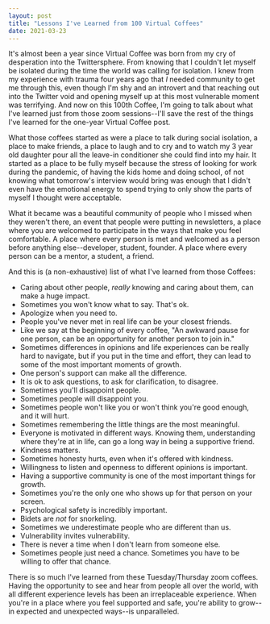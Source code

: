 ```yaml
---
layout: post
title: "Lessons I've Learned from 100 Virtual Coffees"
date: 2021-03-23
---
```


It's almost been a year since Virtual Coffee was born from my cry of desperation into the Twittersphere. From knowing that I couldn't let myself be isolated during the time the world was calling for isolation. I knew from my experience with trauma four years ago that _I_ needed community to get me through this, even though I'm shy and an introvert and that reaching out into the Twitter void and opening myself up at this most vulnerable moment was terrifying. And now on this 100th Coffee, I'm going to talk about what I've learned just from those zoom sessions--I'll save the rest of the things I've learned for the one-year Virtual Coffee post.

What those coffees started as were a place to talk during social isolation, a place to make friends, a place to laugh and to cry and to watch my 3 year old daughter pour all the leave-in conditioner she could find into my hair. It started as a place to be fully myself because the stress of looking for work during the pandemic, of having the kids home and doing school, of not knowing what tomorrow's interview would bring was enough that I didn't even have the emotional energy to spend trying to only show the parts of myself I thought were acceptable.

What it became was a beautiful community of people who I missed when they weren't there, an event that people were putting in newsletters, a place where you are welcomed to participate in the ways that make you feel comfortable. A place where every person is met and welcomed as a person before anything else--developer, student, founder. A place where every person can be a mentor, a student, a friend.

And this is (a non-exhaustive) list of what I've learned from those Coffees:

- Caring about other people, _really_ knowing and caring about them, can make a huge impact.
- Sometimes you won't know what to say. That's ok.
- Apologize when you need to.
- People you've never met in real life can be your closest friends.
- Like we say at the beginning of every coffee, "An awkward pause for one person, can be an opportunity for another person to join in."
- Sometimes differences in opinions and life experiences can be really hard to navigate, but if you put in the time and effort, they can lead to some of the most important moments of growth.
- One person's support can make all the difference.
- It is ok to ask questions, to ask for clarification, to disagree.
- Sometimes you'll disappoint people.
- Sometimes people will disappoint you.
- Sometimes people won't like you or won't think you're good enough, and it will hurt.
- Sometimes remembering the little things are the most meaningful.
- Everyone is motivated in different ways. Knowing them, understanding where they're at in life, can go a long way in being a supportive friend.
- Kindness matters.
- Sometimes honesty hurts, even when it's offered with kindness.
- Willingness to listen and openness to different opinions is important.
- Having a supportive community is one of the most important things for growth.
- Sometimes you're the only one who shows up for that person on your screen.
- Psychological safety is incredibly important.
- Bidets are _not_ for snorkeling.
- Sometimes we underestimate people who are different than us.
- Vulnerability invites vulnerability.
- There is never a time when I don't learn from someone else.
- Sometimes people just need a chance. Sometimes you have to be willing to offer that chance.

There is so much I've learned from these Tuesday/Thursday zoom coffees. Having the opportunity to see and hear from people all over the world, with all different experience levels has been an irreplaceable experience. When you're in a place where you feel supported and safe, you're ability to grow--in expected and unexpected ways--is unparalleled.

